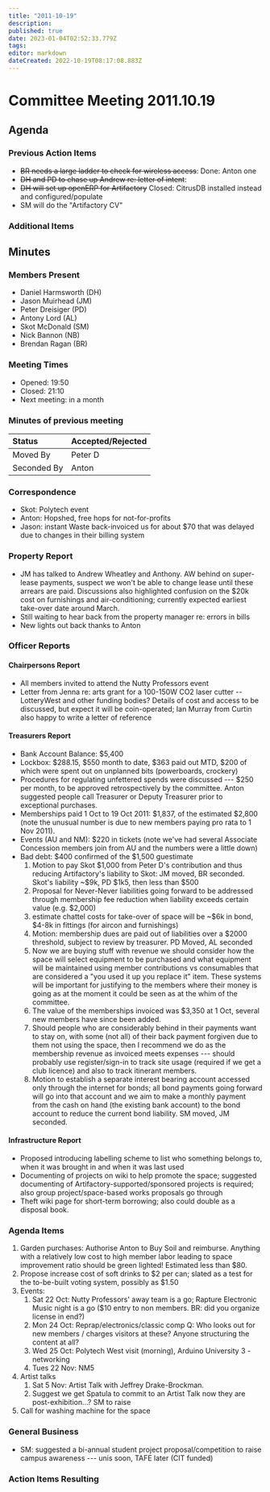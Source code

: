 ```yaml
---
title: "2011-10-19"
description: 
published: true
date: 2023-01-04T02:52:33.779Z
tags: 
editor: markdown
dateCreated: 2022-10-19T08:17:08.883Z
---
```


# Committee Meeting 2011.10.19

## Agenda

### Previous Action Items

-   <s>BR needs a large ladder to check for wireless access</s>: Done: Anton one
-   <s>DH and PD to chase up Andrew re: letter of intent</s>:
-   <s>DH will set up openERP for Artifactory</s> Closed: CitrusDB installed instead and configured/populate
-   SM will do the "Artifactory CV"

### Additional Items

## Minutes

### Members Present

-   Daniel Harmsworth (DH)
-   Jason Muirhead (JM)
-   Peter Dreisiger (PD)
-   Antony Lord (AL)
-   Skot McDonald (SM)
-   Nick Bannon (NB)
-   Brendan Ragan (BR)

### Meeting Times

-   Opened: 19:50
-   Closed: 21:10
-   Next meeting: in a month

### Minutes of previous meeting

| Status      | Accepted/Rejected |
|:------------|-------------------|
| Moved By    | Peter D           |
| Seconded By | Anton             |

### Correspondence

-   Skot: Polytech event
-   Anton: Hopshed, free hops for not-for-profits
-   Jason: instant Waste back-invoiced us for about \$70 that was delayed due to changes in their billing system

### Property Report

-   JM has talked to Andrew Wheatley and Anthony. AW behind on super-lease payments, suspect we won't be able to change lease until these arrears are paid. Discussions also highlighted confusion on the \$20k cost on furnishings and air-conditioning; currently expected earliest take-over date around March.
-   Still waiting to hear back from the property manager re: errors in bills
-   New lights out back thanks to Anton

### Officer Reports

#### Chairpersons Report

-   All members invited to attend the Nutty Professors event
-   Letter from Jenna re: arts grant for a 100-150W CO2 laser cutter -- LotteryWest and other funding bodies? Details of cost and access to be discussed, but expect it will be coin-operated; Ian Murray from Curtin also happy to write a letter of reference

#### Treasurers Report

-   Bank Account Balance: \$5,400
-   Lockbox: \$288.15, \$550 month to date, \$363 paid out MTD, \$200 of which were spent out on unplanned bits (powerboards, crockery)
-   Procedures for regulating unfettered spends were discussed --- \$250 per month, to be approved retrospectively by the committee. Anton suggested people call Treasurer or Deputy Treasurer prior to exceptional purchases.
-   Memberships paid 1 Oct to 19 Oct 2011: \$1,837, of the estimated \$2,800 (note the unusual number is due to new members paying pro rata to 1 Nov 2011).
-   Events (AU and NM): \$220 in tickets (note we've had several Associate Concession members join from AU and the numbers were a little down)
-   Bad debt: \$400 confirmed of the \$1,500 guestimate
    1.  Motion to pay Skot \$1,000 from Peter D's contribution and thus reducing Artifactory's liability to Skot: JM moved, BR seconded. Skot's liability \~\$9k, PD \$1k5, then less than \$500
    2.  Proposal for Never-Never liabilities going forward to be addressed through membership fee reduction when liability exceeds certain value (e.g. \$2,000)
    3.  estimate chattel costs for take-over of space will be \~\$6k in bond, \$4-8k in fittings (for aircon and furnishings)
    4.  Motion: membership dues are paid out of liabilities over a \$2000 threshold, subject to review by treasurer. PD Moved, AL seconded
    5.  Now we are buying stuff with revenue we should consider how the space will select equipment to be purchased and what equipment will be maintained using member contributions vs consumables that are considered a "you used it up you replace it" item. These systems will be important for justifying to the members where their money is going as at the moment it could be seen as at the whim of the committee.
    6.  The value of the memberships invoiced was \$3,350 at 1 Oct, several new members have since been added.
    7.  Should people who are considerably behind in their payments want to stay on, with some (not all) of their back payment forgiven due to them not using the space, then I recommend we do as the membership revenue as invoiced meets expenses --- should probably use register/sign-in to track site usage (required if we get a club licence) and also to track itinerant members.
    8.  Motion to establish a separate interest bearing account accessed only through the internet for bonds; all bond payments going forward will go into that account and we aim to make a monthly payment from the cash on hand (the existing bank account) to the bond account to reduce the current bond liability. SM moved, JM seconded.

#### Infrastructure Report

-   Proposed introducing labelling scheme to list who something belongs to, when it was brought in and when it was last used
-   Documenting of projects on wiki to help promote the space; suggested documenting of Artifactory-supported/sponsored projects is required; also group project/space-based works proposals go through
-   Theft wiki page for short-term borrowing; also could double as a disposal book.

### Agenda Items

1.  Garden purchases: Authorise Anton to Buy Soil and reimburse. Anything with a relatively low cost to high member labor leading to space improvement ratio should be green lighted! Estimated less than \$80.
2.  Propose increase cost of soft drinks to \$2 per can; slated as a test for the to-be-built voting system, possibly as \$1.50
3.  Events:
    1.  Sat 22 Oct: Nutty Professors' away team is a go; Rapture Electronic Music night is a go (\$10 entry to non members. BR: did you organize license in end?)
    2.  Mon 24 Oct: Reprap/electronics/classic comp Q: Who looks out for new members / charges visitors at these? Anyone structuring the content at all?
    3.  Wed 25 Oct: Polytech West visit (morning), Arduino University 3 - networking
    4.  Tues 22 Nov: NM5
4.  Artist talks
    1.  Sat 5 Nov: Artist Talk with Jeffrey Drake-Brockman.
    2.  Suggest we get Spatula to commit to an Artist Talk now they are post-exhibition...? SM to raise
5.  Call for washing machine for the space

### General Business

-   SM: suggested a bi-annual student project proposal/competition to raise campus awareness --- unis soon, TAFE later (CIT funded)

### Action Items Resulting
